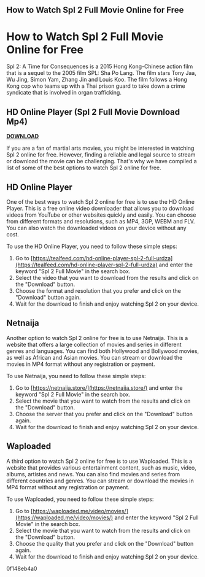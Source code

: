 ## How to Watch Spl 2 Full Movie Online for Free

  
# How to Watch Spl 2 Full Movie Online for Free
 
Spl 2: A Time for Consequences is a 2015 Hong Kong-Chinese action film that is a sequel to the 2005 film SPL: Sha Po Lang. The film stars Tony Jaa, Wu Jing, Simon Yam, Zhang Jin and Louis Koo. The film follows a Hong Kong cop who teams up with a Thai prison guard to take down a crime syndicate that is involved in organ trafficking.
 
## HD Online Player (Spl 2 Full Movie Download Mp4)


[**DOWNLOAD**](https://denirade.blogspot.com/?download=2tK0RQ)

 
If you are a fan of martial arts movies, you might be interested in watching Spl 2 online for free. However, finding a reliable and legal source to stream or download the movie can be challenging. That's why we have compiled a list of some of the best options to watch Spl 2 online for free.
 
## HD Online Player
 
One of the best ways to watch Spl 2 online for free is to use the HD Online Player. This is a free online video downloader that allows you to download videos from YouTube or other websites quickly and easily. You can choose from different formats and resolutions, such as MP4, 3GP, WEBM and FLV. You can also watch the downloaded videos on your device without any cost.
 
To use the HD Online Player, you need to follow these simple steps:
 
1. Go to [https://tealfeed.com/hd-online-player-spl-2-full-urdza](https://tealfeed.com/hd-online-player-spl-2-full-urdza) and enter the keyword "Spl 2 Full Movie" in the search box.
2. Select the video that you want to download from the results and click on the "Download" button.
3. Choose the format and resolution that you prefer and click on the "Download" button again.
4. Wait for the download to finish and enjoy watching Spl 2 on your device.

## Netnaija
 
Another option to watch Spl 2 online for free is to use Netnaija. This is a website that offers a large collection of movies and series in different genres and languages. You can find both Hollywood and Bollywood movies, as well as African and Asian movies. You can stream or download the movies in MP4 format without any registration or payment.
 
To use Netnaija, you need to follow these simple steps:

1. Go to [https://netnaija.store/](https://netnaija.store/) and enter the keyword "Spl 2 Full Movie" in the search box.
2. Select the movie that you want to watch from the results and click on the "Download" button.
3. Choose the server that you prefer and click on the "Download" button again.
4. Wait for the download to finish and enjoy watching Spl 2 on your device.

## Waploaded
 
A third option to watch Spl 2 online for free is to use Waploaded. This is a website that provides various entertainment content, such as music, video, albums, artistes and news. You can also find movies and series from different countries and genres. You can stream or download the movies in MP4 format without any registration or payment.
 
To use Waploaded, you need to follow these simple steps:

1. Go to [https://waploaded.me/video/movies/](https://waploaded.me/video/movies/) and enter the keyword "Spl 2 Full Movie" in the search box.
2. Select the movie that you want to watch from the results and click on the "Download" button.
3. Choose the quality that you prefer and click on the "Download" button again.
4. Wait for the download to finish and enjoy watching Spl 2 on your device.

 0f148eb4a0
